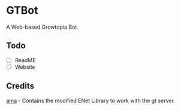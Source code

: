 # GTBot
 A Web-based Growtopia Bot.

## Todo
- [ ] ReadME
- [ ] Website

## Credits
[ama](https://github.com/ama6nen) - Contains the modified ENet Library to work with the gt server.